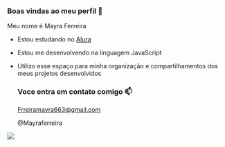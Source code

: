 ### Boas vindas ao meu perfil 💙

Meu nome é Mayra Ferreira

- Estou estudando no [Alura](https://www.alura.com.br)
- Estou me desenvolvendo na linguagem JavaScript
- Utilizo esse espaço para minha organização e compartilhamentos dos meus projetos desenvolvidos

  ### Voce entra em contato comigo 📫

  Frreiramayra663@gmail.com
  
  @Mayraferreira

![](https://media1.tenor.com/m/opEBWw0uddoAAAAC/umm.gif)
